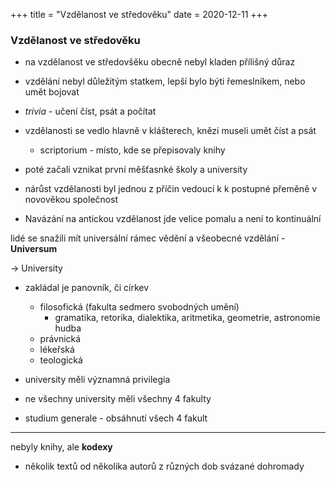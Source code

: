 +++
title = "Vzdělanost ve středověku"
date = 2020-12-11
+++

### Vzdělanost ve středověku

- na vzdělanost ve středovšěku obecně nebyl kladen přílišný důraz
- vzdělání nebyl důležitým statkem, lepší bylo býti řemeslníkem, nebo umět bojovat

- *trivia* - učení číst, psát a počítat
- vzdělanosti se vedlo hlavně v klášterech, knězi museli umět číst a psát
  - scriptorium - místo, kde se přepisovaly knihy
- poté začali vznikat první měšťasnké školy a university

- nárůst vzdělanosti byl jednou z příčin vedoucí k k postupné přeměně v novověkou společnost
- Navázání na antickou vzdělanost jde velice pomalu a není to kontinuální

lidé se snažili mít universální rámec vědění a všeobecné vzdělání - **Universum**

$\to$ University

- zakládal je panovník, či církev
  - filosofická (fakulta sedmero svobodných umění)
    - gramatika, retorika, dialektika, aritmetika, geometrie, astronomie hudba
  - právnická
  - lékeřská
  - teologická
- university měli významná privilegia

- ne všechny university měli všechny 4 fakulty
- studium generale - obsáhnutí všech 4 fakult



---

nebyly knihy, ale **kodexy**

- několik textů od několika autorů z různých dob svázané dohromady